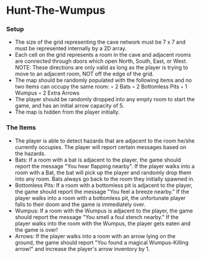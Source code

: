 # Hunt-The-Wumpus
### Setup
* The size of the grid representing the cave network must be 7 x 7 and must be represented internally by a
2D array.
* Each cell on the grid represents a room in the cave and adjacent rooms are connected through doors
which open North, South, East, or West. NOTE: These directions are only valid as long as the player is
trying to move to an adjacent room, NOT off the edge of the grid.
* The map should be randomly populated with the following items and no two items can occupy the same
room:
◦ 2 Bats
◦ 2 Bottomless Pits
◦ 1 Wumpus
◦ 2 Extra Arrows
* The player should be randomly dropped into any empty room to start the game, and has an initial arrow
capacity of 5.
* The map is hidden from the player initially.

### The Items
* The player is able to detect hazards that are adjacent to the room he/she currently occupies. The player
will report certain messages based on the hazards.
* Bats: If a room with a bat is adjacent to the player, the game should report the message "You hear
flapping nearby". If the player walks into a room with a Bat, the bat will pick up the player and
randomly drop them into any room. Bats always go back to the room they initially spawned in.
* Bottomless Pits: If a room with a bottomless pit is adjacent to the player, the game should report the
message "You feel a breeze nearby." If the player walks into a room with a bottomless pit, the
unfortunate player falls to their doom and the game is immediately over.
* Wumpus: If a room with the Wumpus is adjacent to the player, the game should report the message 
"You smell a foul stench nearby." If the player walks into the room with the Wumpus, the player gets
eaten and the game is over!
* Arrows: If the player walks into a room with an arrow lying on the ground, the game should report "You
found a magical Wumpus-Killing arrow!" and increase the player's arrow inventory by 1.
